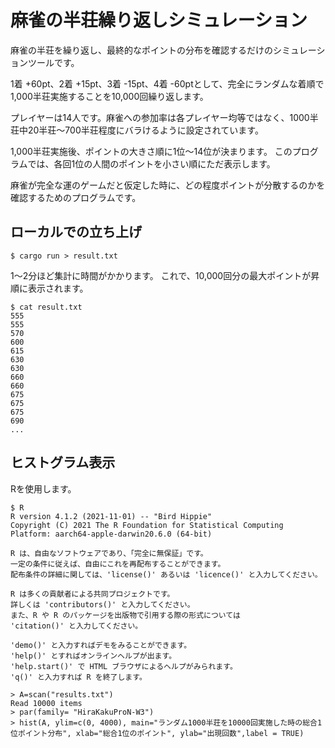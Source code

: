 # 麻雀の半荘繰り返しシミュレーション

麻雀の半荘を繰り返し、最終的なポイントの分布を確認するだけのシミュレーションツールです。

1着 +60pt、2着 +15pt、3着 -15pt、4着 -60ptとして、完全にランダムな着順で1,000半荘実施することを10,000回繰り返します。

プレイヤーは14人です。麻雀への参加率は各プレイヤー均等ではなく、1000半荘中20半荘〜700半荘程度にバラけるように設定されています。

1,000半荘実施後、ポイントの大きさ順に1位〜14位が決まります。
このプログラムでは、各回1位の人間のポイントを小さい順にただ表示します。

麻雀が完全な運のゲームだと仮定した時に、どの程度ポイントが分散するのかを確認するためのプログラムです。

## ローカルでの立ち上げ

```console
$ cargo run > result.txt
```

1〜2分ほど集計に時間がかかります。
これで、10,000回分の最大ポイントが昇順に表示されます。

```console
$ cat result.txt
555
555
570
600
615
630
630
660
660
675
675
675
690
...
```

## ヒストグラム表示
Rを使用します。

```console
$ R
R version 4.1.2 (2021-11-01) -- "Bird Hippie"
Copyright (C) 2021 The R Foundation for Statistical Computing
Platform: aarch64-apple-darwin20.6.0 (64-bit)

R は、自由なソフトウェアであり、「完全に無保証」です。 
一定の条件に従えば、自由にこれを再配布することができます。 
配布条件の詳細に関しては、'license()' あるいは 'licence()' と入力してください。 

R は多くの貢献者による共同プロジェクトです。 
詳しくは 'contributors()' と入力してください。 
また、R や R のパッケージを出版物で引用する際の形式については 
'citation()' と入力してください。 

'demo()' と入力すればデモをみることができます。 
'help()' とすればオンラインヘルプが出ます。 
'help.start()' で HTML ブラウザによるヘルプがみられます。 
'q()' と入力すれば R を終了します。

> A=scan("results.txt")
Read 10000 items
> par(family= "HiraKakuProN-W3")
> hist(A, ylim=c(0, 4000), main="ランダム1000半荘を10000回実施した時の総合1位ポイント分布", xlab="総合1位のポイント", ylab="出現回数",label = TRUE)
```